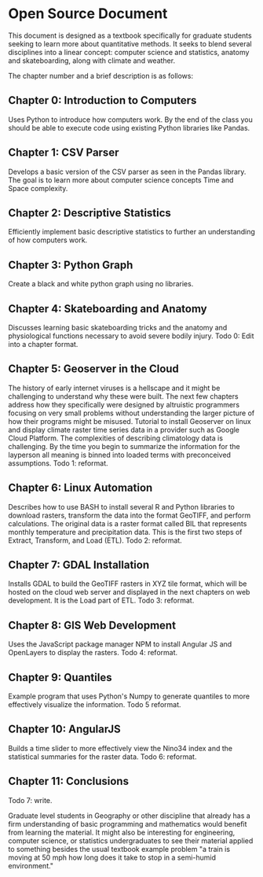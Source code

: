 # Open Source Document

This document is designed as a textbook specifically for graduate students seeking to learn more about quantitative methods. It seeks to blend several disciplines into a linear concept: computer science and statistics, anatomy and skateboarding, along with climate and weather.


The chapter number and a brief description is as follows:

## Chapter 0: Introduction to Computers
Uses Python to introduce how computers work.
By the end of the class you should be able to execute code using existing Python libraries like Pandas.

## Chapter 1: CSV Parser
Develops a basic version of the CSV parser as seen in the Pandas library.
The goal is to learn more about computer science concepts Time and Space complexity.

## Chapter 2: Descriptive Statistics
Efficiently implement basic descriptive statistics to further an understanding of how computers work.

## Chapter 3: Python Graph
Create a black and white python graph using no libraries.

## Chapter 4: Skateboarding and Anatomy
Discusses learning basic skateboarding tricks and the anatomy and physiological functions necessary to avoid severe bodily injury.
Todo 0: Edit into a chapter format.

## Chapter 5: Geoserver in the Cloud
The history of early internet viruses is a hellscape and it might be challenging to understand why these were built. The next few chapters address how they specifically were designed by altruistic programmers focusing on very small problems without understanding the larger picture of how their programs might be misused.
Tutorial to install Geoserver on linux and display climate raster time series data in a provider such as Google Cloud Platform.
The complexities of describing climatology data is challenging. By the time you begin to summarize the information for the layperson all meaning is binned into loaded terms with preconceived assumptions.
Todo 1: reformat.

## Chapter 6: Linux Automation
Describes how to use BASH to install several R and Python libraries to download rasters, transform the data into the format GeoTIFF, and perform calculations.
The original data is a raster format called BIL that represents monthly temperature and precipitation data.
This is the first two steps of Extract, Transform, and Load (ETL).
Todo 2: reformat.

## Chapter 7: GDAL Installation
Installs GDAL to build the GeoTIFF rasters in XYZ tile format, which will be hosted on the cloud web server and displayed in the next chapters on web development.
It is the Load part of ETL.
Todo 3: reformat.

## Chapter 8: GIS Web Development
Uses the JavaScript package manager NPM to install Angular JS and OpenLayers to display the rasters.
Todo 4: reformat.

## Chapter 9: Quantiles
Example program that uses Python's Numpy to generate quantiles to more effectively visualize the information.
Todo 5 reformat.

## Chapter 10: AngularJS
Builds a time slider to more effectively view the Nino34 index and the statistical summaries for the raster data.
Todo 6: reformat.

## Chapter 11: Conclusions
Todo 7: write.


Graduate level students in Geography or other discipline that already has a firm understanding of basic programming and mathematics would benefit from learning the material. It might also be interesting for engineering, computer science, or statistics undergraduates to see their material applied to something besides the usual textbook example problem "a train is moving at 50 mph how long does it take to stop in a semi-humid environment."
